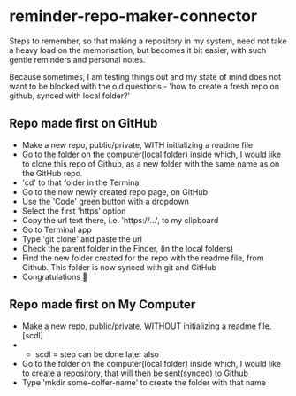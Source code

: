 # reminder-repo-maker-connector

Steps to remember, so that making a repository in my system, need not take a heavy load on the memorisation, but becomes it bit easier, with such gentle reminders and personal notes.

Because sometimes, I am testing things out and my state of mind does not want to be blocked with the old questions - 'how to create a fresh repo on github, synced with local folder?'

## Repo made first on GitHub
- Make a new repo, public/private, WITH initializing a readme file
- Go to the folder on the computer(local folder) inside which, I would like to clone this repo of Github, as a new folder with the same name as on the GitHub repo.
- 'cd' to that folder in the Terminal
- Go to the now newly created repo page, on GitHub
- Use the 'Code' green button with a dropdown
- Select the first 'https' option
- Copy the url text there, i.e. 'https://...', to my clipboard
- Go to Terminal app
- Type 'git clone' and paste the url
- Check the parent folder in the Finder, (in the local folders)
- Find the new folder created for the repo with the readme file, from Github. This folder is now synced with git and GitHub
- Congratulations 🎉

## Repo made first on My Computer
- Make a new repo, public/private, WITHOUT initializing a readme file. [scdl]
- * scdl = step can be done later also
- Go to the folder on the computer(local folder) inside which, I would like to create a repository, that will then be sent(synced) to Github
- Type 'mkdir some-dolfer-name' to create the folder with that name
